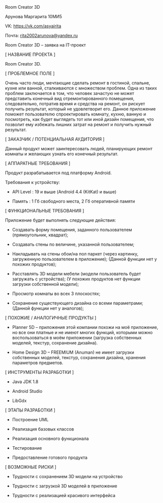Room Creator 3D

Арунова Маргарита 10МИ5

VK: https://vk.com/asyairita

Почта: rita2002arunova@yandex.ru

Room Creator 3D – заявка на IT-проект

[ НАЗВАНИЕ ПРОЕКТА ]

Room Creator 3D.

[ ПРОБЛЕМНОЕ ПОЛЕ ]

Очень часто люди, мечтающие сделать ремонт в гостиной, спальне, кухне или ванной, сталкиваются с множеством проблем. Одна из таких проблем заключается в том, что человек зачастую не может представить конечный вид отремонтированного помещения, следовательно, потратив время и средства на ремонт, он рискует получить результат, который не удовлетворит его. Данное приложение поможет пользователю спроектировать комнату, кухню, ванную и посмотреть, как будет выглядеть тот или иной дизайн помещения, что позволит ему избежать лишних затрат на ремонт и получить нужный результат.

[ ЗАКАЗЧИК / ПОТЕНЦИАЛЬНАЯ АУДИТОРИЯ ]

Данный продукт может заинтересовать людей, планирующих ремонт комнаты и желающих узнать его конечный результат.

[ АППАРАТНЫЕ ТРЕБОВАНИЯ ]

Продукт разрабатывается под платформу Android.

Требования к устройству:

 -  API Level : 19 и выше (Android 4.4 (KitKat) и выше)
   
 -  Память : 1 Гб свободного места, 2 Гб оперативной памяти

[ ФУНКЦИОНАЛЬНЫЕ ТРЕБОВАНИЯ ]

Приложение будет выполнять следующие действия:

- Создавать форму помещения, заданного пользователем (прямоугольник, квадрат);

- Создавать стены по величине, указанной пользователем;

- Накладывать на стены обои/на пол паркет (через картинку, загруженную пользователем в приложение); (Данной функции нет у похожих продуктов);

- Расставлять 3D модели мебели (модели пользователь будет загружать с устройства); (У похожих продуктов нет функции загрузки собственной модели);

- Просмотр комнаты во всех 3 плоскостях;

- Сохранение существующего дизайна со всеми параметрами; (Данной функции нет у аналогов);

[ ПОХОЖИЕ / АНАЛОГИЧНЫЕ ПРОДУКТЫ ]

- Planner 5D – приложения этой компании похожи на моё приложение, но все они платные и не имеют многих функций, которыми можно воспользоваться в моём приложении (загрузка собственных моделей, текстур, сохранение дизайна).

- Home Design 3D – FREEMIUM (Anuman) не имеет загрузки собственных моделей, текстур, сохранения дизайна, хранения параметров предметов.

[ ИНСТРУМЕНТЫ РАЗРАБОТКИ ]

- Java JDK 1.8

- Android Studio

- LibGdx

[ ЭТАПЫ РАЗРАБОТКИ ]

- Построение UML

- Реализация базовых классов

- Реализация основного функционала

- Тестирование

- Предоставление готового продукта

[ ВОЗМОЖНЫЕ РИСКИ ]

- Трудности с сохранением 3D модели на устройство

- Трудности с загрузкой 3D моделей в приложение

- Трудности с реализацией красивого интерфейса
